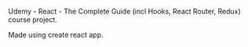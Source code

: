 Udemy - React - The Complete Guide (incl Hooks, React Router, Redux) course project.

Made using create react app. 
